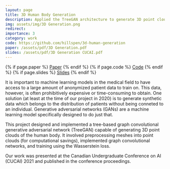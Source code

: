 ```yaml
---
layout: page
title: 3D Human Body Generation
description: Applied the TreeGAN architecture to generate 3D point clouds of the human body.
img: assets/img/3D Generation.png
redirect:
importance: 3
category: work
code: https://github.com/hillspen/3d-human-generation
paper: /assets/pdf/3D Generation.pdf
slides: /assets/pdf/3D Generation CUCAI.pdf
---
```


<div class="mb-3">
  {% if page.paper %}
    <a href="{{ page.paper }}" class="btn btn-sm btn-project-resource mr-1" target="_blank" role="button">Paper</a>
  {% endif %}
    {% if page.code %}
    <a href="{{ page.code }}" class="btn btn-sm btn-project-resource mr-1" target="_blank" role="button">Code</a>
  {% endif %}
  {% if page.slides %}
    <a href="{{ page.slides }}" class="btn btn-sm btn-project-resource mr-1" target="_blank" role="button">Slides</a>
  {% endif %}
</div>

It is important to machine learning models in the medical field to have access to a large amount of anonymized patient data to train on. This data, however, is often prohibitively expensive or time-consuming to obtain. One solution (at least at the time of our project in 2020) is to generate synthetic data which belongs to the distribution of patients without being conneted to an individual. Generative adversarial networks (GANs) are a machine learning model specifically designed to do just that.

This project designed and implemented a tree-based graph convolutional generative adversarial network (TreeGAN) capable of generating 3D point clouds of the human body. It involved preprocessing meshes into point clouds (for computational savings), implemented graph convolutional networks, and training using the Wasserstein loss.

Our work was presented at the Canadian Undergraduate Conference on AI (CUCAI) 2021 and published in the conference proceedings.
